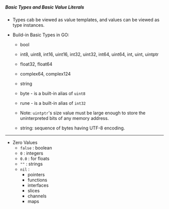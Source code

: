 
##### Basic Types and Basic Value Literals

- Types cab be viewed as value templates, and values can be viewed as type instances.


- Build-in Basic Types in GO:

  - bool
  - int8, uint8, int16, uint16, int32, uint32, int64, uint64, int, uint, uintptr
  - float32, float64
  - complex64, complex124
  - string
  - byte - is a built-in alias of `uint8`
  - rune - is a built-in alias of `int32`
  
  - Note: `uintptr`'s size value must be large enough to store the uninterpreted bits of any memory address.
  - string: sequence of bytes having UTF-8 encoding.
  
---

- Zero Values
  - `false` : boolean
  - `0` : integers
  - `0.0` :  for floats
  - `""` : strings
  - `nil` :
	- pointers
	- functions
	- interfaces
	- slices
	- channels
	- maps